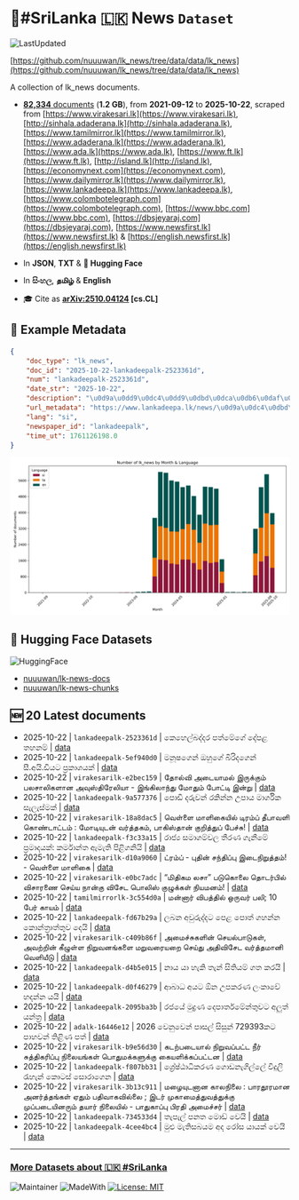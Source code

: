 # 📄#SriLanka 🇱🇰 News `Dataset`

![LastUpdated](https://img.shields.io/badge/last_updated-2025--10--22_15:19:13-green)

[https://github.com/nuuuwan/lk_news/tree/data/data/lk_news](https://github.com/nuuuwan/lk_news/tree/data/data/lk_news)

A collection of lk_news documents.

- [**82,334** documents](https://github.com/nuuuwan/lk_news/tree/data/data/lk_news) (**1.2 GB**), from **2021-09-12** to **2025-10-22**, scraped from [https://www.virakesari.lk](https://www.virakesari.lk), [http://sinhala.adaderana.lk](http://sinhala.adaderana.lk), [https://www.tamilmirror.lk](https://www.tamilmirror.lk), [https://www.adaderana.lk](https://www.adaderana.lk), [https://www.ada.lk](https://www.ada.lk), [https://www.ft.lk](https://www.ft.lk), [http://island.lk](http://island.lk), [https://economynext.com](https://economynext.com), [https://www.dailymirror.lk](https://www.dailymirror.lk), [https://www.lankadeepa.lk](https://www.lankadeepa.lk), [https://www.colombotelegraph.com](https://www.colombotelegraph.com), [https://www.bbc.com](https://www.bbc.com), [https://dbsjeyaraj.com](https://dbsjeyaraj.com), [https://www.newsfirst.lk](https://www.newsfirst.lk) & [https://english.newsfirst.lk](https://english.newsfirst.lk)

- In **JSON**, **TXT** & **🤗 Hugging Face**

- In **සිංහල**, **தமிழ்** & **English**

- 🎓 Cite as **[arXiv:2510.04124](https://arxiv.org/abs/2510.04124) [cs.CL]**

## 📝 Example Metadata

```json
{
    "doc_type": "lk_news",
    "doc_id": "2025-10-22-lankadeepalk-2523361d",
    "num": "lankadeepalk-2523361d",
    "date_str": "2025-10-22",
    "description": "\u0d9a\u0dd9\u0dc4\u0dd9\u0dbd\u0dca\u0db6\u0daf\u0dca\u0daf\u0dbb \u0db4\u0dad\u0dca\u0db8\u0dda\u0d9c\u0dd9\u0dca \u0daf\u0dd9\u0dca\u0db4\u0dc5 \u0dad\u0dc4\u0db1\u0db8\u0dca",
    "url_metadata": "https://www.lankadeepa.lk/news/\u0d9a\u0dc4\u0dbd\u0db6\u0daf\u0daf\u0dbb-\u0db4\u0dad\u0db8\u0d9c-\u0daf\u0db4\u0dc5-\u0dad\u0dc4\u0db1\u0db8/101-681853",
    "lang": "si",
    "newspaper_id": "lankadeepalk",
    "time_ut": 1761126198.0
}
```

![Chart](https://raw.githubusercontent.com/nuuuwan/lk_news/refs/heads/data/data/lk_news/docs_by_month_and_lang.png)

## 🤗 Hugging Face Datasets

![HuggingFace](https://img.shields.io/badge/-HuggingFace-FDEE21?style=for-the-badge&logo=HuggingFace)

- [nuuuwan/lk-news-docs](https://huggingface.co/datasets/nuuuwan/lk-news-docs)
- [nuuuwan/lk-news-chunks](https://huggingface.co/datasets/nuuuwan/lk-news-chunks)

## 🆕 20 Latest documents

- 2025-10-22 | `lankadeepalk-2523361d` | කෙහෙල්බද්දර පත්මේගේ දේපළ තහනම් | [data](https://github.com/nuuuwan/lk_news/tree/data/data/lk_news/2020s/2025/2025-10-22-lankadeepalk-2523361d)
- 2025-10-22 | `lankadeepalk-5ef940d0` | මනූෂගෙන් ඔහුගේ බිරිදගෙන් සී.අයි.ඩියට ප්‍රකාශයක් | [data](https://github.com/nuuuwan/lk_news/tree/data/data/lk_news/2020s/2025/2025-10-22-lankadeepalk-5ef940d0)
- 2025-10-22 | `virakesarilk-e2bec159` | தோல்வி அடையாமல் இருக்கும் பலசாலிகளான அவுஸ்திரேலியா - இங்கிலாந்து மோதும் போட்டி இன்று | [data](https://github.com/nuuuwan/lk_news/tree/data/data/lk_news/2020s/2025/2025-10-22-virakesarilk-e2bec159)
- 2025-10-22 | `lankadeepalk-9a577376` | පොඩි දරුවන් රකින්න උපාය මාර්ගික සැලැස්මක් | [data](https://github.com/nuuuwan/lk_news/tree/data/data/lk_news/2020s/2025/2025-10-22-lankadeepalk-9a577376)
- 2025-10-22 | `virakesarilk-18a8dac5` | வெள்ளை மாளிகையில் டிரம்ப் தீபாவளி கொண்டாட்டம் : மோடியுடன் வர்த்தகம், பாகிஸ்தான் குறித்துப் பேச்சு! | [data](https://github.com/nuuuwan/lk_news/tree/data/data/lk_news/2020s/2025/2025-10-22-virakesarilk-18a8dac5)
- 2025-10-22 | `lankadeepalk-f3c33a15` | රාජ්‍ය සමාගම්වල තීරණ ගැනීමේ ප්‍රමාදයක්: කර්මාන්ත ඇමැති පිළිගනියි | [data](https://github.com/nuuuwan/lk_news/tree/data/data/lk_news/2020s/2025/2025-10-22-lankadeepalk-f3c33a15)
- 2025-10-22 | `virakesarilk-d10a9060` | ட்ரம்ப் - புதின் சந்திப்பு இடைநிறுத்தம்! - வெள்ளை மாளிகை | [data](https://github.com/nuuuwan/lk_news/tree/data/data/lk_news/2020s/2025/2025-10-22-virakesarilk-d10a9060)
- 2025-10-22 | `virakesarilk-e0bc7adc` | “மிதிகம லசா” படுகொலை தொடர்பில் விசாரணை செய்ய நான்கு விசேட பொலிஸ் குழுக்கள் நியமனம்! | [data](https://github.com/nuuuwan/lk_news/tree/data/data/lk_news/2020s/2025/2025-10-22-virakesarilk-e0bc7adc)
- 2025-10-22 | `tamilmirrorlk-3c554d0a` | மன்னார் விபத்தில்  ஒருவர் பலி; 10 பேர் காயம் | [data](https://github.com/nuuuwan/lk_news/tree/data/data/lk_news/2020s/2025/2025-10-22-tamilmirrorlk-3c554d0a)
- 2025-10-22 | `lankadeepalk-fd67b29a` | ලබන අවුරුද්දට පෙළ පොත් ගහන්න කොන්ත්‍රාත්තුව දෙයි | [data](https://github.com/nuuuwan/lk_news/tree/data/data/lk_news/2020s/2025/2025-10-22-lankadeepalk-fd67b29a)
- 2025-10-22 | `virakesarilk-c409b86f` | அமைச்சுகளின் செயல்பாடுகள், அவற்றின் கீழுள்ள நிறுவனங்களை மறுவரையறை செய்து அதிவிசேட வர்த்தமானி வெளியீடு | [data](https://github.com/nuuuwan/lk_news/tree/data/data/lk_news/2020s/2025/2025-10-22-virakesarilk-c409b86f)
- 2025-10-22 | `lankadeepalk-d4b5e015` | නාය යා හැකි තැන් සිතියම් ගත කරයි | [data](https://github.com/nuuuwan/lk_news/tree/data/data/lk_news/2020s/2025/2025-10-22-lankadeepalk-d4b5e015)
- 2025-10-22 | `lankadeepalk-d0f46279` | ආබාධ අයට ඕන උපකරණ ලංකාවේ හදන්න යයි | [data](https://github.com/nuuuwan/lk_news/tree/data/data/lk_news/2020s/2025/2025-10-22-lankadeepalk-d0f46279)
- 2025-10-22 | `lankadeepalk-2095ba3b` | රජයේ මුද්‍රණ දෙපාර්තමේන්තුවට අලුත් යන්ත්‍ර | [data](https://github.com/nuuuwan/lk_news/tree/data/data/lk_news/2020s/2025/2025-10-22-lankadeepalk-2095ba3b)
- 2025-10-22 | `adalk-16446e12` | 2026 වෙනුවෙන් පාසල් සිසුන් 729393කට පාහවන් තිළිණ පත් | [data](https://github.com/nuuuwan/lk_news/tree/data/data/lk_news/2020s/2025/2025-10-22-adalk-16446e12)
- 2025-10-22 | `virakesarilk-b9e56d30` | கடற்படையால் நிறுவப்பட்ட நீர் சுத்திகரிப்பு நிலையங்கள் பொதுமக்களுக்கு கையளிக்கப்பட்டன | [data](https://github.com/nuuuwan/lk_news/tree/data/data/lk_news/2020s/2025/2025-10-22-virakesarilk-b9e56d30)
- 2025-10-22 | `lankadeepalk-f807bb31` | ශ්‍රේෂ්ඨාධිකරණ ගොඩනැගිල්ලේ විදුලි රැහැන් කොටස් සොරාගෙන | [data](https://github.com/nuuuwan/lk_news/tree/data/data/lk_news/2020s/2025/2025-10-22-lankadeepalk-f807bb31)
- 2025-10-22 | `virakesarilk-3b13c911` | மழையுடனான காலநிலை : பாரதூரமான அனர்த்தங்கள் ஏதும் பதிவாகவில்லை ; இடர் முகாமைத்துவத்துக்கு முப்படையினரும் தயார் நிலையில் - பாதுகாப்பு பிரதி அமைச்சர் | [data](https://github.com/nuuuwan/lk_news/tree/data/data/lk_news/2020s/2025/2025-10-22-virakesarilk-3b13c911)
- 2025-10-22 | `lankadeepalk-734533d4` | තැපැල් පනත මොඩ් වෙයි | [data](https://github.com/nuuuwan/lk_news/tree/data/data/lk_news/2020s/2025/2025-10-22-lankadeepalk-734533d4)
- 2025-10-22 | `lankadeepalk-4cee4bc4` | මුළු මැතිසබයම අද රෝස යායක් වෙයි | [data](https://github.com/nuuuwan/lk_news/tree/data/data/lk_news/2020s/2025/2025-10-22-lankadeepalk-4cee4bc4)

---

### [More Datasets about 🇱🇰 #SriLanka](https://github.com/nuuuwan/lk_datasets)

![Maintainer](https://img.shields.io/badge/maintainer-nuuuwan-red)
![MadeWith](https://img.shields.io/badge/made_with-python-blue)
[![License: MIT](https://img.shields.io/badge/License-MIT-yellow.svg)](https://opensource.org/licenses/MIT)
